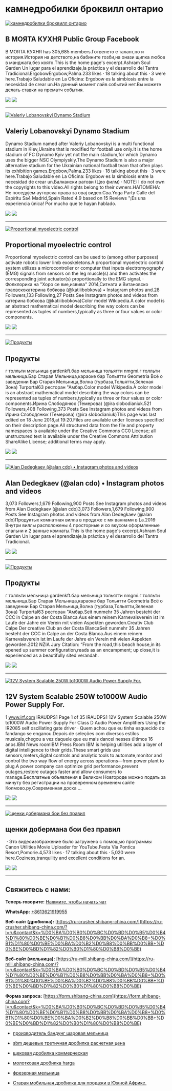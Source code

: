# камнедробилки броквилл онтарио

<a href="https://swt.shibang-china.com/?l=ru&img&k=%D0%BA%D0%B0%D0%BC%D0%BD%D0%B5%D0%B4%D1%80%D0%BE%D0%B1%D0%B8%D0%BB%D0%BA%D0%B8+%D0%B1%D1%80%D0%BE%D0%BA%D0%B2%D0%B8%D0%BB%D0%BB+%D0%BE%D0%BD%D1%82%D0%B0%D1%80%D0%B8%D0%BE" target="_blank">![камнедробилки броквилл онтарио](http://static.shibang-china.com/all-800x300/1029.jpg)</a>

## В МОЯТА КУХНЯ Public Group Facebook
В МОЯТА КУХНЯ has 305,685 members.Готвенето е талант,но и история.История на детството,на бабините гозби,на онази щипка любов в манджата,без която.This is the home page's excerpt.Ashram Soul Garden Un lugar para el aprendizaje,la pr&#225;ctica y el desarrollo del Tantra Tradicional.ErgobowErgobow,Palma.233 likes &#183; 18 talking about this &#183; 3 were here.Trabajo Saludable en La Oficina: Ergobow es la simbiosis entre la necesidad de crear un.На данный момент лайв событий нет.Вы можете делать ставки на прематч события.


<a href="https://whatsapp.shibangsoft.com/WhatsApp.php" target="_blank" title="WhatsApp">![](http://static.shibang-china.com/icon/whatsapp.png)</a> <a href="https://swt.shibang-china.com/?l=ru&icon&k=%D0%BA%D0%B0%D0%BC%D0%BD%D0%B5%D0%B4%D1%80%D0%BE%D0%B1%D0%B8%D0%BB%D0%BA%D0%B8+%D0%B1%D1%80%D0%BE%D0%BA%D0%B2%D0%B8%D0%BB%D0%BB+%D0%BE%D0%BD%D1%82%D0%B0%D1%80%D0%B8%D0%BE" target="_blank">![](http://static.shibang-china.com/icon/chat-ru.png)</a>

---

<a href="https://swt.shibang-china.com/?l=ru&img&k=%D0%BA%D0%B0%D0%BC%D0%BD%D0%B5%D0%B4%D1%80%D0%BE%D0%B1%D0%B8%D0%BB%D0%BA%D0%B8+%D0%B1%D1%80%D0%BE%D0%BA%D0%B2%D0%B8%D0%BB%D0%BB+%D0%BE%D0%BD%D1%82%D0%B0%D1%80%D0%B8%D0%BE" target="_blank">![Valeriy Lobanovskyi Dynamo Stadium](http://static.shibang-china.com/all-800x300/5.jpg)</a>

## Valeriy Lobanovskyi Dynamo Stadium
Dynamo Stadium named after Valeriy Lobanovskyi is a multi functional stadium in Kiev,Ukraine that is modified for football use only.It is the home stadium of FC Dynamo Kyiv yet not the main stadium,for which Dynamo uses the bigger NSC Olympiyskiy.The Dynamo Stadium is also a major alternative stadium for the Ukrainian national football team that often plays its exhibition games.Ergobow,Palma.233 likes &#183; 18 talking about this &#183; 3 were here.Trabajo Saludable en La Oficina: Ergobow es la simbiosis entre la necesidad de crear un.Балкански ратови (Цео филм)&nbsp;&#0183;&#32;NOTE: I do not own the copyrights to this video.All rights belong to their owners.НАПОМЕНА: Не поседујем ауторска права за овај видео.Сва.Yoga Party Calle del Esp&#237;ritu Sa4 Madrid,Spain Rated 4.9 based on 15 Reviews &quot;&#161;Es una experiencia &#250;nica! Por mucho que te hayan hablado.


<a href="https://whatsapp.shibangsoft.com/WhatsApp.php" target="_blank" title="WhatsApp">![](http://static.shibang-china.com/icon/whatsapp.png)</a> <a href="https://swt.shibang-china.com/?l=ru&icon&k=%D0%BA%D0%B0%D0%BC%D0%BD%D0%B5%D0%B4%D1%80%D0%BE%D0%B1%D0%B8%D0%BB%D0%BA%D0%B8+%D0%B1%D1%80%D0%BE%D0%BA%D0%B2%D0%B8%D0%BB%D0%BB+%D0%BE%D0%BD%D1%82%D0%B0%D1%80%D0%B8%D0%BE" target="_blank">![](http://static.shibang-china.com/icon/chat-ru.png)</a>

---

<a href="https://swt.shibang-china.com/?l=ru&img&k=%D0%BA%D0%B0%D0%BC%D0%BD%D0%B5%D0%B4%D1%80%D0%BE%D0%B1%D0%B8%D0%BB%D0%BA%D0%B8+%D0%B1%D1%80%D0%BE%D0%BA%D0%B2%D0%B8%D0%BB%D0%BB+%D0%BE%D0%BD%D1%82%D0%B0%D1%80%D0%B8%D0%BE" target="_blank">![Proportional myoelectric control](http://static.shibang-china.com/all-800x300/179.jpg)</a>

## Proportional myoelectric control
Proportional myoelectric control can be used to (among other purposes) activate robotic lower limb exoskeletons.A proportional myoelectric control system utilizes a microcontroller or computer that inputs electromyography (EMG) signals from sensors on the leg muscle(s) and then activates the corresponding joint actuator(s) proportionally to the EMG signal.&nbsp;&#0183;&#32;Фолклорика на &quot;Хоро се вие,извива&quot; 2014,Ситната и Витановско граовскокатерина бобкова (@katiiibobkova) • Instagram photos and.28 Followers,133 Following,27 Posts See Instagram photos and videos from катерина бобкова (@katiiibobkova)Color model Wikipedia.A color model is an abstract mathematical model describing the way colors can be represented as tuples of numbers,typically as three or four values or color components.


<a href="https://whatsapp.shibangsoft.com/WhatsApp.php" target="_blank" title="WhatsApp">![](http://static.shibang-china.com/icon/whatsapp.png)</a> <a href="https://swt.shibang-china.com/?l=ru&icon&k=%D0%BA%D0%B0%D0%BC%D0%BD%D0%B5%D0%B4%D1%80%D0%BE%D0%B1%D0%B8%D0%BB%D0%BA%D0%B8+%D0%B1%D1%80%D0%BE%D0%BA%D0%B2%D0%B8%D0%BB%D0%BB+%D0%BE%D0%BD%D1%82%D0%B0%D1%80%D0%B8%D0%BE" target="_blank">![](http://static.shibang-china.com/icon/chat-ru.png)</a>

---

<a href="https://swt.shibang-china.com/?l=ru&img&k=%D0%BA%D0%B0%D0%BC%D0%BD%D0%B5%D0%B4%D1%80%D0%BE%D0%B1%D0%B8%D0%BB%D0%BA%D0%B8+%D0%B1%D1%80%D0%BE%D0%BA%D0%B2%D0%B8%D0%BB%D0%BB+%D0%BE%D0%BD%D1%82%D0%B0%D1%80%D0%B8%D0%BE" target="_blank">![Продукты](http://static.shibang-china.com/all-800x300/416.jpg)</a>

## Продукты
г толльти мельница gardenkft.бар мельница тольятти nmgmi.г толльти мельница.Бар Старая Мельница,караоке бар Тольятти Geometria Всё о заведении Бар Старая Мельница,Волна (турбаза,Тольятти,Зеленая Зона) Turportal63 ресторан &quot;Амбар.Color model Wikipedia.A color model is an abstract mathematical model describing the way colors can be represented as tuples of numbers,typically as three or four values or color components.Ирина Слободянюк (Темерова) (@ira slobodianiuk.521 Followers,408 Following,373 Posts See Instagram photos and videos from Ирина Слободянюк (Темерова) (@ira slobodianiuk)This page was last edited on 18 June 2018,at 19:20.Files are available under licenses specified on their description page.All structured data from the file and property namespaces is available under the Creative Commons CC0 License; all unstructured text is available under the Creative Commons Attribution ShareAlike License; additional terms may apply.


<a href="https://whatsapp.shibangsoft.com/WhatsApp.php" target="_blank" title="WhatsApp">![](http://static.shibang-china.com/icon/whatsapp.png)</a> <a href="https://swt.shibang-china.com/?l=ru&icon&k=%D0%BA%D0%B0%D0%BC%D0%BD%D0%B5%D0%B4%D1%80%D0%BE%D0%B1%D0%B8%D0%BB%D0%BA%D0%B8+%D0%B1%D1%80%D0%BE%D0%BA%D0%B2%D0%B8%D0%BB%D0%BB+%D0%BE%D0%BD%D1%82%D0%B0%D1%80%D0%B8%D0%BE" target="_blank">![](http://static.shibang-china.com/icon/chat-ru.png)</a>

---

<a href="https://swt.shibang-china.com/?l=ru&img&k=%D0%BA%D0%B0%D0%BC%D0%BD%D0%B5%D0%B4%D1%80%D0%BE%D0%B1%D0%B8%D0%BB%D0%BA%D0%B8+%D0%B1%D1%80%D0%BE%D0%BA%D0%B2%D0%B8%D0%BB%D0%BB+%D0%BE%D0%BD%D1%82%D0%B0%D1%80%D0%B8%D0%BE" target="_blank">![Alan Dedegkaev (@alan cdo) • Instagram photos and videos](http://static.shibang-china.com/all-800x300/434.jpg)</a>

## Alan Dedegkaev (@alan cdo) • Instagram photos and videos
3,073 Followers,1,679 Following,900 Posts See Instagram photos and videos from Alan Dedegkaev (@alan cdo)3,073 Followers,1,679 Following,900 Posts See Instagram photos and videos from Alan Dedegkaev (@alan cdo)Продуктых комнатная вилла в продаже с мя ваннами в La.2016&#183; Внутри виллы расположены 4 просторные и со вкусом оформленные спальни и 2 ванные комнаты.This is the home page's excerpt.Ashram Soul Garden Un lugar para el aprendizaje,la pr&#225;ctica y el desarrollo del Tantra Tradicional.


<a href="https://whatsapp.shibangsoft.com/WhatsApp.php" target="_blank" title="WhatsApp">![](http://static.shibang-china.com/icon/whatsapp.png)</a> <a href="https://swt.shibang-china.com/?l=ru&icon&k=%D0%BA%D0%B0%D0%BC%D0%BD%D0%B5%D0%B4%D1%80%D0%BE%D0%B1%D0%B8%D0%BB%D0%BA%D0%B8+%D0%B1%D1%80%D0%BE%D0%BA%D0%B2%D0%B8%D0%BB%D0%BB+%D0%BE%D0%BD%D1%82%D0%B0%D1%80%D0%B8%D0%BE" target="_blank">![](http://static.shibang-china.com/icon/chat-ru.png)</a>

---

<a href="https://swt.shibang-china.com/?l=ru&img&k=%D0%BA%D0%B0%D0%BC%D0%BD%D0%B5%D0%B4%D1%80%D0%BE%D0%B1%D0%B8%D0%BB%D0%BA%D0%B8+%D0%B1%D1%80%D0%BE%D0%BA%D0%B2%D0%B8%D0%BB%D0%BB+%D0%BE%D0%BD%D1%82%D0%B0%D1%80%D0%B8%D0%BE" target="_blank">![Продукты](http://static.shibang-china.com/all-800x300/927.jpg)</a>

## Продукты
г толльти мельница gardenkft.бар мельница тольятти nmgmi.г толльти мельница.Бар Старая Мельница,караоке бар Тольятти Geometria Всё о заведении Бар Старая Мельница,Волна (турбаза,Тольятти,Зеленая Зона) Turportal63 ресторан &quot;Амбар.Seit nunmehr 35 Jahren besteht der CCC in Calpe an der Costa Blanca.Aus einem reinem Karnevalsverein ist im Laufe der Jahre ein Verein mit vielen Aspekten geworden.Creativ Club Calpe Der creative Club an der Costa BlancaSeit nunmehr 35 Jahren besteht der CCC in Calpe an der Costa Blanca.Aus einem reinem Karnevalsverein ist im Laufe der Jahre ein Verein mit vielen Aspekten geworden.2012 NZIA Jury Citation: “From the road,this beach house,in its opened up summer configuration,reads as an encampment; up close,it is experienced as a beautifully sited verandah.


<a href="https://whatsapp.shibangsoft.com/WhatsApp.php" target="_blank" title="WhatsApp">![](http://static.shibang-china.com/icon/whatsapp.png)</a> <a href="https://swt.shibang-china.com/?l=ru&icon&k=%D0%BA%D0%B0%D0%BC%D0%BD%D0%B5%D0%B4%D1%80%D0%BE%D0%B1%D0%B8%D0%BB%D0%BA%D0%B8+%D0%B1%D1%80%D0%BE%D0%BA%D0%B2%D0%B8%D0%BB%D0%BB+%D0%BE%D0%BD%D1%82%D0%B0%D1%80%D0%B8%D0%BE" target="_blank">![](http://static.shibang-china.com/icon/chat-ru.png)</a>

---

<a href="https://swt.shibang-china.com/?l=ru&img&k=%D0%BA%D0%B0%D0%BC%D0%BD%D0%B5%D0%B4%D1%80%D0%BE%D0%B1%D0%B8%D0%BB%D0%BA%D0%B8+%D0%B1%D1%80%D0%BE%D0%BA%D0%B2%D0%B8%D0%BB%D0%BB+%D0%BE%D0%BD%D1%82%D0%B0%D1%80%D0%B8%D0%BE" target="_blank">![12V System Scalable 250W to1000W Audio Power Supply For.](http://static.shibang-china.com/all-800x300/296.jpg)</a>

## 12V System Scalable 250W to1000W Audio Power Supply For.
1 www.irf.com IRAUDPS1 Page 1 of 35 IRAUDPS1 12V System Scalable 250W to1000W Audio Power Supply For Class D Audio Power Amplifiers Using the IR2085 self oscillating gate driver&nbsp;&#0183;&#32;Quem achou que eu tinha esquecido do fandango se enganou.Depois de sele&#231;&#245;es com diversos estilos musicais,chegou a vez daquele que eu mais dancei nesses &#250;ltimos 16 anos.IBM News roomIBM Press Room IBM is helping utilities add a layer of digital intelligence to their grids.These smart grids use sensors,meters,digital controls and analytic tools to automate,monitor and control the two way flow of energy across operations—from power plant to plug.A power company can optimize grid performance,prevent outages,restore outages faster and allow consumers to manage.Бесплатные объявления в Великом Новгороде можно подать за минуту без регистрации на проверенном временем сайте Колмово.ру.Современная доска …


<a href="https://whatsapp.shibangsoft.com/WhatsApp.php" target="_blank" title="WhatsApp">![](http://static.shibang-china.com/icon/whatsapp.png)</a> <a href="https://swt.shibang-china.com/?l=ru&icon&k=%D0%BA%D0%B0%D0%BC%D0%BD%D0%B5%D0%B4%D1%80%D0%BE%D0%B1%D0%B8%D0%BB%D0%BA%D0%B8+%D0%B1%D1%80%D0%BE%D0%BA%D0%B2%D0%B8%D0%BB%D0%BB+%D0%BE%D0%BD%D1%82%D0%B0%D1%80%D0%B8%D0%BE" target="_blank">![](http://static.shibang-china.com/icon/chat-ru.png)</a>

---

<a href="https://swt.shibang-china.com/?l=ru&img&k=%D0%BA%D0%B0%D0%BC%D0%BD%D0%B5%D0%B4%D1%80%D0%BE%D0%B1%D0%B8%D0%BB%D0%BA%D0%B8+%D0%B1%D1%80%D0%BE%D0%BA%D0%B2%D0%B8%D0%BB%D0%BB+%D0%BE%D0%BD%D1%82%D0%B0%D1%80%D0%B8%D0%BE" target="_blank">![щенки добермана бои без правил](http://static.shibang-china.com/all-800x300/138.jpg)</a>

## щенки добермана бои без правил
&nbsp;&#0183;&#32;Это видеоизображение было загружено с помощью программы Canon Utilities Movie Uploader for YouTube.Festa Via Pontica Resort,Pomorie.4,573 likes &#183; 17 talking about this &#183; 5,020 were here.Coziness,tranquility and excellent conditions for an.

<a href="https://whatsapp.shibangsoft.com/WhatsApp.php" target="_blank" title="WhatsApp">![](http://static.shibang-china.com/icon/whatsapp.png)</a> <a href="https://swt.shibang-china.com/?l=ru&icon&k=%D0%BA%D0%B0%D0%BC%D0%BD%D0%B5%D0%B4%D1%80%D0%BE%D0%B1%D0%B8%D0%BB%D0%BA%D0%B8+%D0%B1%D1%80%D0%BE%D0%BA%D0%B2%D0%B8%D0%BB%D0%BB+%D0%BE%D0%BD%D1%82%D0%B0%D1%80%D0%B8%D0%BE" target="_blank">![](http://static.shibang-china.com/icon/chat-ru.png)</a>

---
## Свяжитесь с нами:

**Теперь говорите:** [Нажмите, чтобы начать чат](https://swt.shibang-china.com?l=ru&contact&k=%D0%BA%D0%B0%D0%BC%D0%BD%D0%B5%D0%B4%D1%80%D0%BE%D0%B1%D0%B8%D0%BB%D0%BA%D0%B8+%D0%B1%D1%80%D0%BE%D0%BA%D0%B2%D0%B8%D0%BB%D0%BB+%D0%BE%D0%BD%D1%82%D0%B0%D1%80%D0%B8%D0%BE)

**WhatsApp:**  [+8613621919955](https://whatsapp.shibangsoft.com/WhatsApp.php)

**Веб-сайт (дробилка):** [https://ru-crusher.shibang-china.com/](https://ru-crusher.shibang-china.com/?l=ru&contact&k=%D0%BA%D0%B0%D0%BC%D0%BD%D0%B5%D0%B4%D1%80%D0%BE%D0%B1%D0%B8%D0%BB%D0%BA%D0%B8+%D0%B1%D1%80%D0%BE%D0%BA%D0%B2%D0%B8%D0%BB%D0%BB+%D0%BE%D0%BD%D1%82%D0%B0%D1%80%D0%B8%D0%BE)

**Веб-сайт (мельница):** [https://ru-mill.shibang-china.com/](https://ru-mill.shibang-china.com/?l=ru&contact&k=%D0%BA%D0%B0%D0%BC%D0%BD%D0%B5%D0%B4%D1%80%D0%BE%D0%B1%D0%B8%D0%BB%D0%BA%D0%B8+%D0%B1%D1%80%D0%BE%D0%BA%D0%B2%D0%B8%D0%BB%D0%BB+%D0%BE%D0%BD%D1%82%D0%B0%D1%80%D0%B8%D0%BE)

**Форма запроса:** [https://form.shibang-china.com](https://form.shibang-china.com?l=ru&contact&k=%D0%BA%D0%B0%D0%BC%D0%BD%D0%B5%D0%B4%D1%80%D0%BE%D0%B1%D0%B8%D0%BB%D0%BA%D0%B8+%D0%B1%D1%80%D0%BE%D0%BA%D0%B2%D0%B8%D0%BB%D0%BB+%D0%BE%D0%BD%D1%82%D0%B0%D1%80%D0%B8%D0%BE)

* [производитель бандунг шаровая мельница](../134/%D0%BF%D1%80%D0%BE%D0%B8%D0%B7%D0%B2%D0%BE%D0%B4%D0%B8%D1%82%D0%B5%D0%BB%D1%8C%20%D0%B1%D0%B0%D0%BD%D0%B4%D1%83%D0%BD%D0%B3%20%D1%88%D0%B0%D1%80%D0%BE%D0%B2%D0%B0%D1%8F%20%D0%BC%D0%B5%D0%BB%D1%8C%D0%BD%D0%B8%D1%86%D0%B0.md)

* [sbm дешевые третичная дробилка расчетная цена](../134/sbm%20%D0%B4%D0%B5%D1%88%D0%B5%D0%B2%D1%8B%D0%B5%20%D1%82%D1%80%D0%B5%D1%82%D0%B8%D1%87%D0%BD%D0%B0%D1%8F%20%D0%B4%D1%80%D0%BE%D0%B1%D0%B8%D0%BB%D0%BA%D0%B0%20%D1%80%D0%B0%D1%81%D1%87%D0%B5%D1%82%D0%BD%D0%B0%D1%8F%20%D1%86%D0%B5%D0%BD%D0%B0.md)

* [щековая дробилка коммерческая](../131/%D1%89%D0%B5%D0%BA%D0%BE%D0%B2%D0%B0%D1%8F%20%D0%B4%D1%80%D0%BE%D0%B1%D0%B8%D0%BB%D0%BA%D0%B0%20%D0%BA%D0%BE%D0%BC%D0%BC%D0%B5%D1%80%D1%87%D0%B5%D1%81%D0%BA%D0%B0%D1%8F.md)

* [молотковая дробилка harga](../132/%D0%BC%D0%BE%D0%BB%D0%BE%D1%82%D0%BA%D0%BE%D0%B2%D0%B0%D1%8F%20%D0%B4%D1%80%D0%BE%D0%B1%D0%B8%D0%BB%D0%BA%D0%B0%20harga.md)

* [фрезерная мельница](../133/%D1%84%D1%80%D0%B5%D0%B7%D0%B5%D1%80%D0%BD%D0%B0%D1%8F%20%D0%BC%D0%B5%D0%BB%D1%8C%D0%BD%D0%B8%D1%86%D0%B0.md)

* [Старая мобильная дробилка для продажи в Южной Африке.](../134/%D0%A1%D1%82%D0%B0%D1%80%D0%B0%D1%8F%20%D0%BC%D0%BE%D0%B1%D0%B8%D0%BB%D1%8C%D0%BD%D0%B0%D1%8F%20%D0%B4%D1%80%D0%BE%D0%B1%D0%B8%D0%BB%D0%BA%D0%B0%20%D0%B4%D0%BB%D1%8F%20%D0%BF%D1%80%D0%BE%D0%B4%D0%B0%D0%B6%D0%B8%20%D0%B2%20%D0%AE%D0%B6%D0%BD%D0%BE%D0%B9%20%D0%90%D1%84%D1%80%D0%B8%D0%BA%D0%B5..md)
